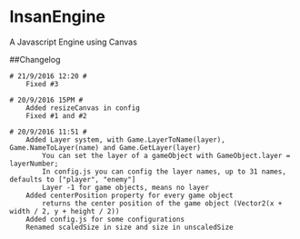 # InsanEngine
A Javascript Engine using Canvas


##Changelog  

	# 21/9/2016 12:20 #
		Fixed #3

	# 20/9/2016 15PM #
		Added resizeCanvas in config  
		Fixed #1 and #2  

    # 20/9/2016 11:51 #  
	    Added Layer system, with Game.LayerToName(layer), Game.NameToLayer(name) and Game.GetLayer(layer)  
		    You can set the layer of a gameObject with GameObject.layer = layerNumber;  
		    In config.js you can config the layer names, up to 31 names, defaults to ["player", "enemy"]  
		    Layer -1 for game objects, means no layer  
  	    Added centerPosition property for every game object  
  		    returns the center position of the game object (Vector2(x + width / 2, y + height / 2))  
    	Added config.js for some configurations  
     	Renamed scaledSize in size and size in unscaledSize

